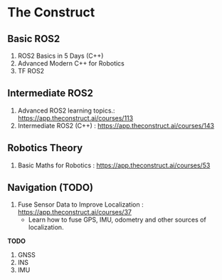 # The Construct

## Basic ROS2
1. ROS2 Basics in 5 Days (C++)
2. Advanced Modern C++ for Robotics
3. TF ROS2

## Intermediate ROS2
1. Advanced ROS2 learning topics.: https://app.theconstruct.ai/courses/113
2. Intermediate ROS2 (C++) : https://app.theconstruct.ai/courses/143

## Robotics Theory
1. Basic Maths for Robotics : https://app.theconstruct.ai/courses/53


## Navigation (TODO)
1. Fuse Sensor Data to Improve Localization : https://app.theconstruct.ai/courses/37
   * Learn how to fuse GPS, IMU, odometry and other sources of localization.






**TODO**
1. GNSS 
2. INS
3. IMU 

